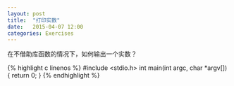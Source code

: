 ```yaml
---
layout: post
title:  "打印实数"
date:   2015-04-07 12:00
categories: Exercises
---
```


在不借助库函数的情况下，如何输出一个实数？

{% highlight c linenos %}
#include <stdio.h>
int main(int argc, char *argv[])
{
        return 0;
}
{% endhighlight %}